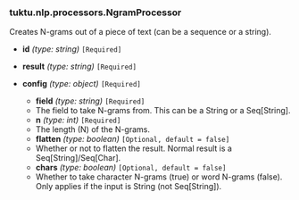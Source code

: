 ### tuktu.nlp.processors.NgramProcessor
Creates N-grams out of a piece of text (can be a sequence or a string).

  * **id** *(type: string)* `[Required]`

  * **result** *(type: string)* `[Required]`

  * **config** *(type: object)* `[Required]`

    * **field** *(type: string)* `[Required]`
    - The field to take N-grams from. This can be a String or a Seq[String].

    * **n** *(type: int)* `[Required]`
    - The length (N) of the N-grams.

    * **flatten** *(type: boolean)* `[Optional, default = false]`
    - Whether or not to flatten the result. Normal result is a Seq[String]/Seq[Char].

    * **chars** *(type: boolean)* `[Optional, default = false]`
    - Whether to take character N-grams (true) or word N-grams (false). Only applies if the input is String (not Seq[String]).


